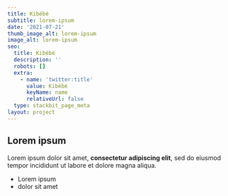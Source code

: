 ```yaml
---
title: Kibébé
subtitle: lorem-ipsum
date: '2021-07-21'
thumb_image_alt: lorem-ipsum
image_alt: lorem-ipsum
seo:
  title: Kibébé
  description: ''
  robots: []
  extra:
    - name: 'twitter:title'
      value: Kibébé
      keyName: name
      relativeUrl: false
  type: stackbit_page_meta
layout: project
---
```

## Lorem ipsum

Lorem ipsum dolor sit amet, **consectetur adipiscing elit**, sed do eiusmod tempor incididunt ut labore et dolore magna aliqua.

- Lorem ipsum
- dolor sit amet